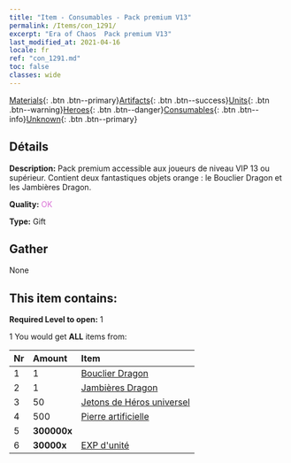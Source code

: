 ```yaml
---
title: "Item - Consumables - Pack premium V13"
permalink: /Items/con_1291/
excerpt: "Era of Chaos  Pack premium V13"
last_modified_at: 2021-04-16
locale: fr
ref: "con_1291.md"
toc: false
classes: wide
---
```

 [Materials](/fr/Items/){: .btn .btn--primary}[Artifacts](/fr/Items/Artifacts/){: .btn .btn--success}[Units](/fr/Items/Units/){: .btn .btn--warning}[Heroes](/fr/Items/Heroes/){: .btn .btn--danger}[Consumables](/fr/Items/Consumables/){: .btn .btn--info}[Unknown](/fr/Items/Unknown/){: .btn .btn--primary}

## Détails
 **Description:** Pack premium accessible aux joueurs de niveau VIP 13 ou supérieur. Contient deux fantastiques objets orange : le Bouclier Dragon et les Jambières Dragon.

 **Quality:** <span style="color: #DA70D6">OK</span>

 **Type:** Gift

## Gather

  None

## This item contains:

 **Required Level to open:** 1

 1 You would get **ALL** items  from:

  | Nr | Amount |     Item    |
  |:---|:-------|:------------|
  | 1 | 1 | [Bouclier Dragon](/fr/Items/art_144/) |  | 
  | 2 | 1 | [Jambières Dragon](/fr/Items/art_145/) |  | 
  | 3 | 50 | [Jetons de Héros universel](/fr/Items/her_358/) |  | 
  | 4 | 500 | [Pierre artificielle](/fr/Items/art_188/) |  | 
  | 5 |  **300000x** | <i class="fas fa-coins"/> |  | 
  | 6 |  **30000x** | [EXP d'unité](/fr/Items/con_902/) |  | 
